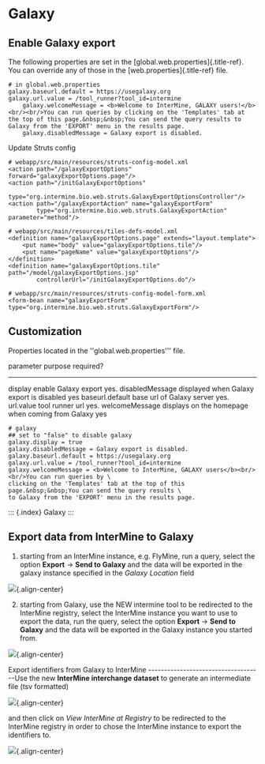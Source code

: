 Galaxy
======

Enable Galaxy export
--------------------

The following properties are set in the
[global.web.properties]{.title-ref}. You can override any of those in
the [web.properties]{.title-ref} file.

``` {.properties}
# in global.web.properties
galaxy.baseurl.default = https://usegalaxy.org
galaxy.url.value = /tool_runner?tool_id=intermine
    galaxy.welcomeMessage = <b>Welcome to InterMine, GALAXY users!</b><br/><br/>You can run queries by clicking on the 'Templates' tab at the top of this page.&nbsp;&nbsp;You can send the query results to Galaxy from the 'EXPORT' menu in the results page.
    galaxy.disabledMessage = Galaxy export is disabled.
```

Update Struts config

``` {.xml}
# webapp/src/main/resources/struts-config-model.xml
<action path="/galaxyExportOptions" forward="galaxyExportOptions.page"/>
<action path="/initGalaxyExportOptions"
        type="org.intermine.bio.web.struts.GalaxyExportOptionsController"/>
<action path="/galaxyExportAction" name="galaxyExportForm"
        type="org.intermine.bio.web.struts.GalaxyExportAction" parameter="method"/>
```

``` {.xml}
# webapp/src/main/resources/tiles-defs-model.xml
<definition name="galaxyExportOptions.page" extends="layout.template">
    <put name="body" value="galaxyExportOptions.tile"/>
    <put name="pageName" value="galaxyExportOptions"/>
</definition>
<definition name="galaxyExportOptions.tile" path="/model/galaxyExportOptions.jsp"
        controllerUrl="/initGalaxyExportOptions.do"/>
```

``` {.xml}
# webapp/src/main/resources/struts-config-model-form.xml
<form-bean name="galaxyExportForm" type="org.intermine.bio.web.struts.GalaxyExportForm"/>
```

Customization
-------------

Properties located in the \'\'global.web.properties\'\'\' file.

  parameter         purpose                                            required?
  ----------------- -------------------------------------------------- -----------
  display           enable Galaxy export                               yes.
  disabledMessage   displayed when Galaxy export is disabled           yes
  baseurl.default   base url of Galaxy server                          yes.
  url.value         tool runner url                                    yes.
  welcomeMessage    displays on the homepage when coming from Galaxy   yes

``` {.properties}
# galaxy
## set to "false" to disable galaxy
galaxy.display = true
galaxy.disabledMessage = Galaxy export is disabled.
galaxy.baseurl.default = https://usegalaxy.org
galaxy.url.value = /tool_runner?tool_id=intermine
galaxy.welcomeMessage = <b>Welcome to InterMine, GALAXY users</b><br/><br/>You can run queries by \
clicking on the 'Templates' tab at the top of this page.&nbsp;&nbsp;You can send the query results \
to Galaxy from the 'EXPORT' menu in the results page.
```

::: {.index}
Galaxy
:::

Export data from InterMine to Galaxy
------------------------------------

1.  starting from an InterMine instance, e.g. FlyMine, run a query,
    select the option **Export** -\> **Send to Galaxy** and the data
    will be exported in the galaxy instance specified in the *Galaxy
    Location* field

![](img/sendtogalaxy.png){.align-center}

2.  starting from Galaxy, use the NEW intermine tool to be redirected to
    the InterMine registry, select the InterMine instance you want to
    use to export the data, run the query, select the option **Export**
    -\> **Send to Galaxy** and the data will be exported in the Galaxy
    instance you started from.

![](img/sendtogalaxy2.png){.align-center}

Export identifiers from Galaxy to InterMine
\-\-\-\-\-\-\-\-\-\-\-\-\-\-\-\-\-\-\-\-\-\-\-\-\-\-\-\-\-\-\-\-\-\-\--Use
the new **InterMine interchange dataset** to generate an intermediate
file (tsv formatted)

![](img/sendtoim.png){.align-center}

and then click on *View InterMine at Registry* to be redirected to the
InterMine registry in order to chose the InterMine instance to export
the identifiers to.

![](img/sendtoim2.png){.align-center}
